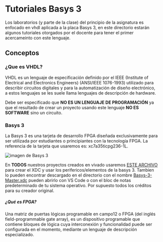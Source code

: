# Tutoriales Basys 3

Los laboratorios (y parte de la clase) del principio de la asignatura es enfocado en vhdl aplicada a la placa Basys 3, en este directorio estarán algunos tutoriales otorgados por el docente para tener el primer acercameinto con este lenguaje.

## Conceptos 

### ¿Que es VHDL?

VHDL es un lenguaje de especificación definido por el IEEE (Institute of Electrical and Electronics Engineers) (ANSI/IEEE 1076-1993) utilizado para describir circuitos digitales y para la automatización de diseño electrónico, a estos lenguajes se les suele llama lenguajes de descripción de hardware. 

Debe ser especificado que **NO ES UN LENGUAJE DE PROGRAMACIÓN** ya que el resultado de crear un proyecto usando este lenguaje **NO ES SOFTWARE** sino un circuito. 

### Basys 3 

La Basys 3 es una tarjeta de desarrollo FPGA diseñada exclusivamente para ser utilizada por estudiantes o principiantes con la tecnología FPGA. La referencia de la tarjeta que usaremos es: xc7a35ticpg236-1L.

![imagen de Basys 3](https://i0.wp.com/suconel.com/wp-content/uploads/Basys3.jpg?fit=1000%2C755&ssl=1)

En **TODOS** nuestros proyectos creados en vivado usaremos [ESTE ARCHIVO](https://github.com/Digilent/Basys3/blob/master/Projects/XADC_Demo/src/constraints/Basys3_Master.xdc) para crear el XDC y usar los perifericos/elementos de la basys 3. Tambien lo pueden encontrar descargado en el directorio con el nombre [Basys-3-Master.xdc]([00-TutorialesBasys3\Basys-3-Master.xdc](https://github.com/AdrianGuerra46/Monitorias_ElectronicaDigital/blob/main/00-TutorialesBasys3/Basys-3-Master.xdc)) pueden abrirlo con VS Code o con el bloc de notas predeterminado de tu sistema operativo. Por supuesto todos los créditos para su creador original. 

##### ¿Qué es FPGA?

Una matriz de puertas lógicas programable en campo1​2​ o FPGA (del inglés field-programmable gate array), es un dispositivo programable que contiene bloques de lógica cuya interconexión y funcionalidad puede ser configurada en el momento, mediante un lenguaje de descripción especializado.
